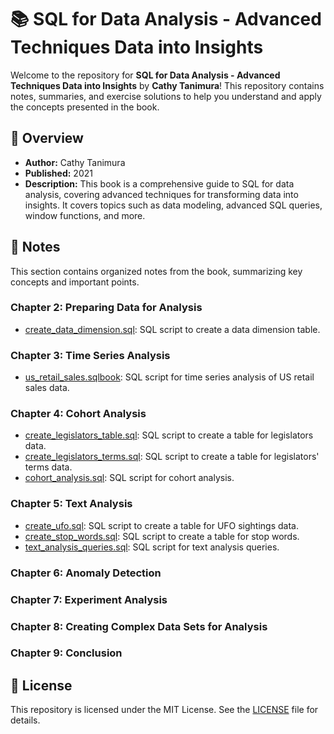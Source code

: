 # 📚 SQL for Data Analysis  - Advanced Techniques Data into Insights

Welcome to the repository for **SQL for Data Analysis  - Advanced Techniques Data into Insights** by **Cathy Tanimura**! This repository contains notes, summaries, and exercise solutions to help you understand and apply the concepts presented in the book.

## 📖 Overview

- **Author:** Cathy Tanimura
- **Published:** 2021
- **Description:** This book is a comprehensive guide to SQL for data analysis, covering advanced techniques for transforming data into insights. It covers topics such as data modeling, advanced SQL queries, window functions, and more.

## 📝 Notes

This section contains organized notes from the book, summarizing key concepts and important points.

### Chapter 2: Preparing Data for Analysis

- [create_data_dimension.sql](./Chapter2/create_data_dimension.sql): SQL script to create a data dimension table.

### Chapter 3: Time Series Analysis

- [us_retail_sales.sqlbook](./Chapter3/us_retail_sales.sqlbook): SQL script for time series analysis of US retail sales data.

### Chapter 4: Cohort Analysis

- [create_legislators_table.sql](./Chapter4/create_legislators_table.sql): SQL script to create a table for legislators data.
- [create_legislators_terms.sql](./Chapter4/create_legislators_terms.sql): SQL script to create a table for legislators' terms data.
- [cohort_analysis.sql](./Chapter4/cohort_analysis.sql): SQL script for cohort analysis.

### Chapter 5: Text Analysis

- [create_ufo.sql](./Chapter5/create_ufo.sql): SQL script to create a table for UFO sightings data.
- [create_stop_words.sql](./Chapter5/create_stop_words.sql): SQL script to create a table for stop words.
- [text_analysis_queries.sql](./Chapter5/text_analysis_queries.sql): SQL script for text analysis queries.


### Chapter 6: Anomaly Detection

### Chapter 7: Experiment Analysis

### Chapter 8: Creating Complex Data Sets for Analysis

### Chapter 9: Conclusion


## 📄 License

This repository is licensed under the MIT License. See the [LICENSE](LICENSE) file for details.
